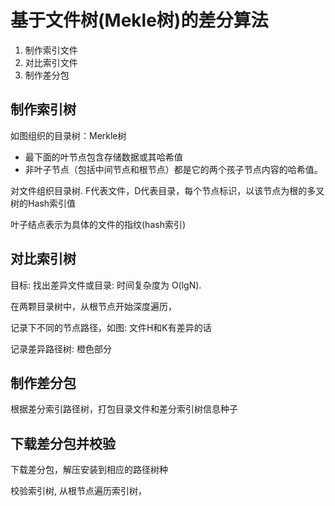 # 基于文件树(Mekle树)的差分算法

1. 制作索引文件
2. 对比索引文件
3. 制作差分包

## 制作索引树

如图组织的目录树：Merkle树

* 最下面的叶节点包含存储数据或其哈希值
* 非叶子节点（包括中间节点和根节点）都是它的两个孩子节点内容的哈希值。

对文件组织目录树. F代表文件，D代表目录，每个节点标识，以该节点为根的多叉树的Hash索引值

叶子结点表示为具体的文件的指纹(hash索引)



## 对比索引树

目标: 找出差异文件或目录: 时间复杂度为 O(lgN).

在两颗目录树中，从根节点开始深度遍历，

记录下不同的节点路径，如图: 文件H和K有差异的话

记录差异路径树: 橙色部分



## 制作差分包

根据差分索引路径树，打包目录文件和差分索引树信息种子



## 下载差分包并校验

下载差分包，解压安装到相应的路径树种

校验索引树, 从根节点遍历索引树，



